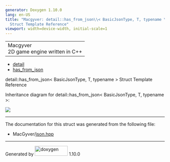 ```yaml
---
generator: Doxygen 1.10.0
lang: en-US
title: "Macgyver: detail::has_from_json\\< BasicJsonType, T, typename \\>
  Struct Template Reference"
viewport: width=device-width, initial-scale=1
---
```


<div id="top">

<div id="titlearea">

<table data-cellspacing="0" data-cellpadding="0">
<colgroup>
<col style="width: 100%" />
</colgroup>
<tbody>
<tr id="projectrow" class="odd">
<td id="projectalign"><div id="projectname">
Macgyver
</div>
<div id="projectbrief">
2D game engine written in C++
</div></td>
</tr>
</tbody>
</table>

</div>

<div id="main-nav">

</div>

<div id="nav-path" class="navpath">

- <a href="namespacedetail.html" class="el">detail</a>
- <a href="structdetail_1_1has__from__json.html"
  class="el">has_from_json</a>

</div>

</div>

<div class="header">

<div class="headertitle">

<div class="title">

detail::has_from_json\< BasicJsonType, T, typename \> Struct Template
Reference

</div>

</div>

</div>

<div class="contents">

<div class="dynheader">

Inheritance diagram for detail::has_from_json\< BasicJsonType, T,
typename \>:

</div>

<div class="dyncontent">

<div class="center">

![](structdetail_1_1has__from__json.png)

</div>

</div>

------------------------------------------------------------------------

The documentation for this struct was generated from the following file:

- MacGyver/<a href="json_8hpp_source.html" class="el">json.hpp</a>

</div>

------------------------------------------------------------------------

<span class="small">Generated
by [<img src="doxygen.svg" class="footer" width="104" height="31"
alt="doxygen" />](https://www.doxygen.org/index.html) 1.10.0</span>
